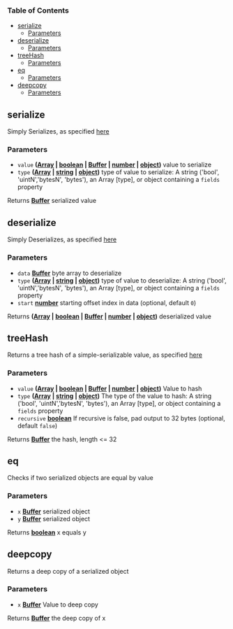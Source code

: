 <!-- Generated by documentation.js. Update this documentation by updating the source code. -->

### Table of Contents

-   [serialize][1]
    -   [Parameters][2]
-   [deserialize][3]
    -   [Parameters][4]
-   [treeHash][5]
    -   [Parameters][6]
-   [eq][7]
    -   [Parameters][8]
-   [deepcopy][9]
    -   [Parameters][10]

## serialize

Simply Serializes, as specified [here][11]

### Parameters

-   `value` **([Array][12] \| [boolean][13] \| [Buffer][14] \| [number][15] \| [object][16])** value to serialize
-   `type` **([Array][12] \| [string][17] \| [object][16])** type of value to serialize: A string ('bool', 'uintN','bytesN', 'bytes'), an Array [type], or object containing a `fields` property

Returns **[Buffer][14]** serialized value

## deserialize

Simply Deserializes, as specified [here][18]

### Parameters

-   `data` **[Buffer][14]** byte array to deserialize
-   `type` **([Array][12] \| [string][17] \| [object][16])** type of value to deserialize: A string ('bool', 'uintN','bytesN', 'bytes'), an Array [type], or object containing a `fields` property
-   `start` **[number][15]** starting offset index in data (optional, default `0`)

Returns **([Array][12] \| [boolean][13] \| [Buffer][14] \| [number][15] \| [object][16])** deserialized value

## treeHash

Returns a tree hash of a simple-serializable value, as specified [here][19]

### Parameters

-   `value` **([Array][12] \| [boolean][13] \| [Buffer][14] \| [number][15] \| [object][16])** Value to hash
-   `type` **([Array][12] \| [string][17] \| [object][16])** The type of the value to hash: A string ('bool', 'uintN','bytesN', 'bytes'), an Array [type], or object containing a `fields` property
-   `recursive` **[boolean][13]** If recursive is false, pad output to 32 bytes (optional, default `false`)

Returns **[Buffer][14]** the hash, length &lt;= 32

## eq

Checks if two serialized objects are equal by value

### Parameters

-   `x` **[Buffer][14]** serialized object
-   `y` **[Buffer][14]** serialized object

Returns **[boolean][13]** x equals y

## deepcopy

Returns a deep copy of a serialized object

### Parameters

-   `x` **[Buffer][14]** Value to deep copy

Returns **[Buffer][14]** the deep copy of x

[1]: #serialize

[2]: #parameters

[3]: #deserialize

[4]: #parameters-1

[5]: #treehash

[6]: #parameters-2

[7]: #eq

[8]: #parameters-3

[9]: #deepcopy

[10]: #parameters-4

[11]: https://github.com/ethereum/eth2.0-specs/blob/master/specs/simple-serialize.md#serializeencode

[12]: https://developer.mozilla.org/docs/Web/JavaScript/Reference/Global_Objects/Array

[13]: https://developer.mozilla.org/docs/Web/JavaScript/Reference/Global_Objects/Boolean

[14]: https://nodejs.org/api/buffer.html

[15]: https://developer.mozilla.org/docs/Web/JavaScript/Reference/Global_Objects/Number

[16]: https://developer.mozilla.org/docs/Web/JavaScript/Reference/Global_Objects/Object

[17]: https://developer.mozilla.org/docs/Web/JavaScript/Reference/Global_Objects/String

[18]: https://github.com/ethereum/eth2.0-specs/blob/master/specs/simple-serialize.md#deserializedecode

[19]: https://github.com/ethereum/eth2.0-specs/blob/master/specs/simple-serialize.md#tree-hash
